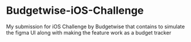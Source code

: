 # Budgetwise-iOS-Challenge
My submission for iOS Challenge by Budgetwise that contains to simulate the figma UI along with making the feature work as a budget tracker
